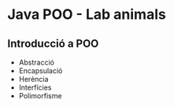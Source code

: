 # Java POO - Lab animals
## Introducció a POO

- Abstracció
- Encapsulació
- Herència
- Interfícies
- Polimorfisme
